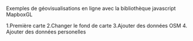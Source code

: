 Exemples de géovisualisations en ligne avec la bibliothèque javascript MapboxGL

1.Première carte
2.Changer le fond de carte
3.Ajouter des données OSM
4. Ajouter des données personelles
